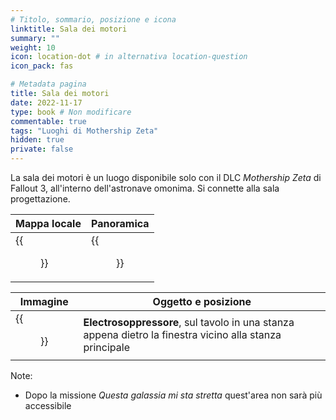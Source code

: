 ```yaml
---
# Titolo, sommario, posizione e icona
linktitle: Sala dei motori
summary: ""
weight: 10
icon: location-dot # in alternativa location-question
icon_pack: fas

# Metadata pagina
title: Sala dei motori
date: 2022-11-17
type: book # Non modificare
commentable: true
tags: "Luoghi di Mothership Zeta"
hidden: true
private: false 
---
```



La sala dei motori è un luogo disponibile solo con il DLC *Mothership Zeta* di Fallout 3, all'interno dell'astronave omonima. Si connette alla sala progettazione.

| Mappa locale | Panoramica |
| ------------ | ---------- |
|  {{<figure src="fo3/Engine_room_map.webp">}}           |   {{<figure src="fo3/Fo3MZ_engine_room.webp">}}        |

| Immagine | Oggetto e posizione |
| -------- | ------------------- |
|  {{<figure src="fo3/Fo3MZ_Electro_Suppressor.webp">}}       | **Electrosoppressore**, sul tavolo in una stanza appena dietro la finestra vicino alla stanza principale                    | 


Note:
- Dopo la missione *Questa galassia mi sta stretta* quest'area non sarà più accessibile


